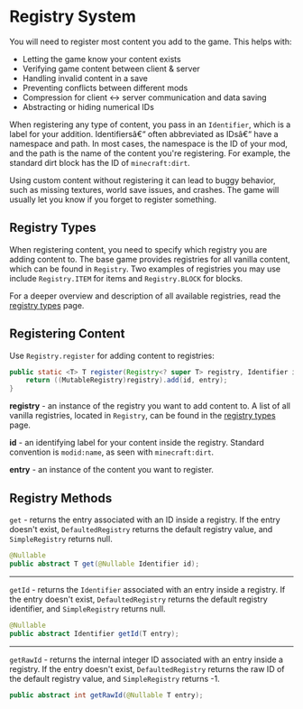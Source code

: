 # Registry System

You will need to register most content you add to the game. This helps
with:

- Letting the game know your content exists
- Verifying game content between client & server
- Handling invalid content in a save
- Preventing conflicts between different mods
- Compression for client &lt;-&gt; server communication and data
  saving
- Abstracting or hiding numerical IDs

When registering any type of content, you pass in an `Identifier`, which
is a label for your addition. Identifiersâ€“ often abbreviated as IDsâ€“
have a namespace and path. In most cases, the namespace is the ID of
your mod, and the path is the name of the content you're registering.
For example, the standard dirt block has the ID of `minecraft:dirt`.

Using custom content without registering it can lead to buggy behavior,
such as missing textures, world save issues, and crashes. The game will
usually let you know if you forget to register something.

## Registry Types

When registering content, you need to specify which registry you are
adding content to. The base game provides registries for all vanilla
content, which can be found in `Registry`. Two examples of registries
you may use include `Registry.ITEM` for items and `Registry.BLOCK` for
blocks.

For a deeper overview and description of all available registries, read
the [registry types](../Modding-Tutorials/registry_types.md) page.

## Registering Content

Use `Registry.register` for adding content to registries:

```java
public static <T> T register(Registry<? super T> registry, Identifier id, T entry) {
    return ((MutableRegistry)registry).add(id, entry);
}
```

**registry** - an instance of the registry you want to add content to. A
list of all vanilla registries, located in `Registry`, can be found in
the [registry types](../Modding-Tutorials/registry_types.md) page.

**id** - an identifying label for your content inside the registry.
Standard convention is `modid:name`, as seen with `minecraft:dirt`.

**entry** - an instance of the content you want to register.

## Registry Methods

`get` - returns the entry associated with an ID inside a registry. If
the entry doesn't exist, `DefaultedRegistry` returns the default
registry value, and `SimpleRegistry` returns null.

```java
@Nullable
public abstract T get(@Nullable Identifier id);
```

------------------------------------------------------------------------

`getId` - returns the `Identifier` associated with an entry inside a
registry. If the entry doesn't exist, `DefaultedRegistry` returns the
default registry identifier, and `SimpleRegistry` returns null.

```java
@Nullable
public abstract Identifier getId(T entry);
```

------------------------------------------------------------------------

`getRawId` - returns the internal integer ID associated with an entry
inside a registry. If the entry doesn't exist, `DefaultedRegistry`
returns the raw ID of the default registry value, and `SimpleRegistry`
returns -1.

```java
public abstract int getRawId(@Nullable T entry);
```

